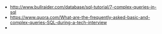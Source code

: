 - http://www.bullraider.com/database/sql-tutorial/7-complex-queries-in-sql
- https://www.quora.com/What-are-the-frequently-asked-basic-and-complex-queries-SQL-during-a-tech-interview
- 
